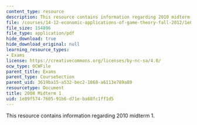 ```yaml
---
content_type: resource
description: This resource contains information regarding 2010 midterm 1.
file: /courses/14-12-economic-applications-of-game-theory-fall-2012/1e89f574760591b6d71eba68fc1ff1d5_MIT14_12F12_midterm1_2010.pdf
file_size: 154896
file_type: application/pdf
hide_download: true
hide_download_original: null
learning_resource_types:
- Exams
license: https://creativecommons.org/licenses/by-nc-sa/4.0/
ocw_type: OCWFile
parent_title: Exams
parent_type: CourseSection
parent_uid: 3619ba15-a532-bec2-1868-a6113e789a80
resourcetype: Document
title: 2008 Midterm 1
uid: 1e89f574-7605-91b6-d71e-ba68fc1ff1d5
---
```

This resource contains information regarding 2010 midterm 1.
